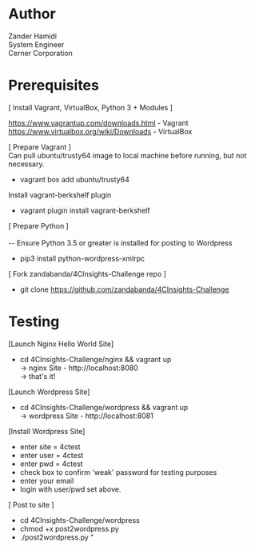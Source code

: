 # Author
Zander Hamidi  
System Engineer  
Cerner Corporation


# Prerequisites

[ Install Vagrant, VirtualBox, Python 3 + Modules ]

https://www.vagrantup.com/downloads.html - Vagrant  
https://www.virtualbox.org/wiki/Downloads - VirtualBox

[ Prepare Vagrant ]<br/> 
Can pull ubuntu/trusty64 image to local machine before running, but not necessary.  
* vagrant box add ubuntu/trusty64

Install vagrant-berkshelf plugin  
* vagrant plugin install vagrant-berkshelf

[ Prepare Python ]<br/>  
-- Ensure Python 3.5 or greater is installed for posting to Wordpress
* pip3 install python-wordpress-xmlrpc


[ Fork zandabanda/4CInsights-Challenge repo ]
* git clone https://github.com/zandabanda/4CInsights-Challenge


# Testing

[Launch Nginx Hello World Site]    
* cd 4CInsights-Challenge/nginx && vagrant up  
-> nginx Site - http://localhost:8080  
-> that's it!

[Launch Wordpress Site]  
* cd 4CInsights-Challenge/wordpress && vagrant up  
-> wordpress Site - http://localhost:8081

[Install Wordpress Site]  
- enter site = 4ctest   
- enter user = 4ctest  
- enter pwd = 4ctest  
- check box to confirm 'weak' password for testing purposes  
- enter your email  
- login with user/pwd set above.  

[ Post to site ]
* cd 4CInsights-Challenge/wordpress  
* chmod +x post2wordpress.py
* ./post2wordpress.py <plain text file containing post> "<title of post>"

-> check Site for post, http://localhost:8081

 
